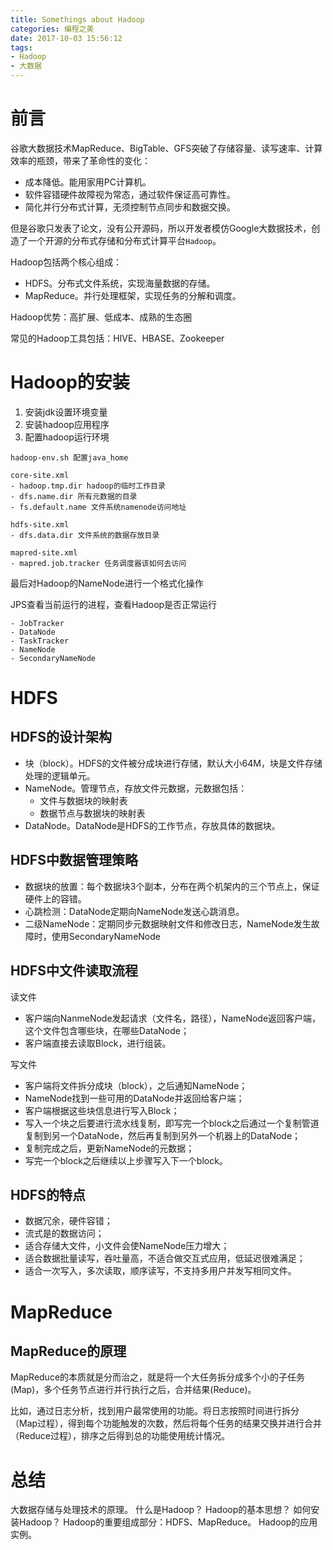 ```yaml
---
title: Somethings about Hadoop
categories: 编程之美
date: 2017-10-03 15:56:12
tags:
- Hadoop
- 大数据
---
```


# 前言
谷歌大数据技术MapReduce、BigTable、GFS突破了存储容量、读写速率、计算效率的瓶颈，带来了革命性的变化：
- 成本降低。能用家用PC计算机。
- 软件容错硬件故障视为常态，通过软件保证高可靠性。
- 简化并行分布式计算，无须控制节点同步和数据交换。

但是谷歌只发表了论文，没有公开源码，所以开发者模仿Google大数据技术，创造了一个开源的分布式存储和分布式计算平台`Hadoop`。

Hadoop包括两个核心组成：
- HDFS。分布式文件系统，实现海量数据的存储。
- MapReduce。并行处理框架，实现任务的分解和调度。

Hadoop优势：高扩展、低成本、成熟的生态圈

常见的Hadoop工具包括：HIVE、HBASE、Zookeeper


# Hadoop的安装

1. 安装jdk设置环境变量
2. 安装hadoop应用程序
3. 配置hadoop运行环境

```
hadoop-env.sh 配置java_home
```
```
core-site.xml 
- hadoop.tmp.dir hadoop的临时工作目录
- dfs.name.dir 所有元数据的目录
- fs.default.name 文件系统namenode访问地址
```
```
hdfs-site.xml
- dfs.data.dir 文件系统的数据存放目录
```
```
mapred-site.xml
- mapred.job.tracker 任务调度器该如何去访问
```

最后对Hadoop的NameNode进行一个格式化操作

JPS查看当前运行的进程，查看Hadoop是否正常运行

```
- JobTracker
- DataNode
- TaskTracker
- NameNode
- SecondaryNameNode
```
<!-- more -->

# HDFS
## HDFS的设计架构
- 块（block）。HDFS的文件被分成块进行存储，默认大小64M，块是文件存储处理的逻辑单元。
- NameNode。管理节点，存放文件元数据，元数据包括：
    - 文件与数据块的映射表
    - 数据节点与数据块的映射表
- DataNode。DataNode是HDFS的工作节点，存放具体的数据块。

## HDFS中数据管理策略
- 数据块的放置：每个数据块3个副本，分布在两个机架内的三个节点上，保证硬件上的容错。
- 心跳检测：DataNode定期向NameNode发送心跳消息。
- 二级NameNode：定期同步元数据映射文件和修改日志，NameNode发生故障时，使用SecondaryNameNode


## HDFS中文件读取流程
读文件
- 客户端向NanmeNode发起请求（文件名，路径），NameNode返回客户端，这个文件包含哪些块，在哪些DataNode；
- 客户端直接去读取Block，进行组装。

写文件
- 客户端将文件拆分成块（block），之后通知NameNode；
- NameNode找到一些可用的DataNode并返回给客户端；
- 客户端根据这些块信息进行写入Block；
- 写入一个块之后要进行流水线复制，即写完一个block之后通过一个复制管道复制到另一个DataNode，然后再复制到另外一个机器上的DataNode；
- 复制完成之后，更新NameNode的元数据；
- 写完一个block之后继续以上步骤写入下一个block。

## HDFS的特点
- 数据冗余，硬件容错；
- 流式是的数据访问；
- 适合存储大文件，小文件会使NameNode压力增大；
- 适合数据批量读写，吞吐量高，不适合做交互式应用，低延迟很难满足；
- 适合一次写入，多次读取，顺序读写，不支持多用户并发写相同文件。


# MapReduce
## MapReduce的原理
MapReduce的本质就是分而治之，就是将一个大任务拆分成多个小的子任务(Map)，多个任务节点进行并行执行之后，合并结果(Reduce)。

比如，通过日志分析，找到用户最常使用的功能。将日志按照时间进行拆分（Map过程），得到每个功能触发的次数，然后将每个任务的结果交换并进行合并（Reduce过程），排序之后得到总的功能使用统计情况。


# 总结
大数据存储与处理技术的原理。
什么是Hadoop？
Hadoop的基本思想？
如何安装Hadoop？
Hadoop的重要组成部分：HDFS、MapReduce。
Hadoop的应用实例。